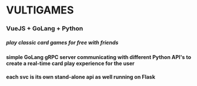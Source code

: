 # VULTIGAMES

### VueJS + GoLang + Python

##### play classic card games for free with friends

#### simple GoLang gRPC server communicating with different Python API's to create a real-time card play experience for the user

#### each svc is its own stand-alone api as well running on Flask
